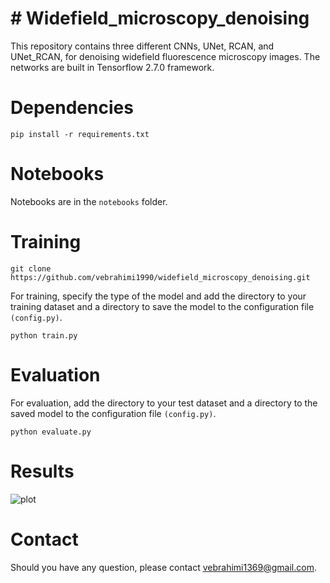 # # Widefield_microscopy_denoising

This repository contains three different CNNs, UNet, RCAN, and UNet_RCAN, for denoising widefield fluorescence microscopy images. The networks are built in Tensorflow 2.7.0 framework.

# Dependencies
```
pip install -r requirements.txt
```

# Notebooks
Notebooks are in the ```notebooks``` folder. 

# Training
```
git clone https://github.com/vebrahimi1990/widefield_microscopy_denoising.git
```

For training, specify the type of the model and add the directory to your training dataset and a directory to save the model to the configuration file ```(config.py)```.

```
python train.py
``` 


# Evaluation
For evaluation, add the directory to your test dataset and a directory to the saved model to the configuration file ```(config.py)```.

```
python evaluate.py
```

# Results
![plot](https://github.com/vebrahimi1990/UNet_RCAN_Denoising/blob/master/image%20files/Results.png)

# Contact
Should you have any question, please contact vebrahimi1369@gmail.com. 
